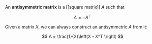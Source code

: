 An **antisymmetric matrix** is a [[square matrix]] $A$ such that

$$
A = - A^\top
$$

Given a matrix $X$, we can always construct an antisymmetric $A$ from it:

$$
A = \frac{1}{2}\left(X - X^T  \right)
$$